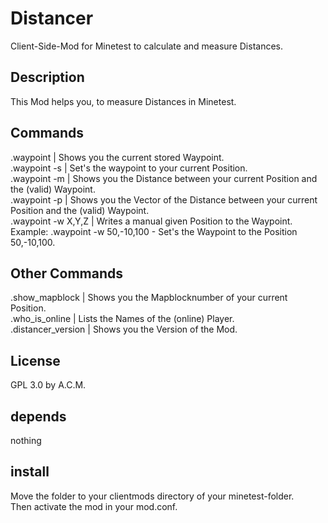 # Distancer
Client-Side-Mod for Minetest to calculate and measure Distances.<br>

## Description
This Mod helps you, to measure Distances in Minetest.<br>

## Commands
.waypoint    | Shows you the current stored Waypoint.<br>
.waypoint -s | Set's the waypoint to your current Position.<br>
.waypoint -m | Shows you the Distance between your current Position and the (valid) Waypoint.<br>
.waypoint -p | Shows you the Vector of the Distance between your current Position and the (valid) Waypoint.<br>
.waypoint -w X,Y,Z | Writes a manual given Position to the Waypoint. Example: .waypoint -w 50,-10,100 - Set's the Waypoint to the Position 50,-10,100.<br>

## Other Commands
.show_mapblock | Shows you the Mapblocknumber of your current Position.<br>
.who_is_online | Lists the Names of the (online) Player.<br>
.distancer_version | Shows you the Version of the Mod.<br>

## License
GPL 3.0 by A.C.M.<br>

## depends
nothing<br>

## install 
Move the folder to your clientmods directory of your minetest-folder.<br>
Then activate the mod in your mod.conf.<br>
